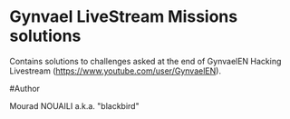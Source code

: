 # Gynvael LiveStream Missions solutions

Contains solutions to challenges asked at the end of GynvaelEN Hacking Livestream (https://www.youtube.com/user/GynvaelEN).

#Author

Mourad NOUAILI a.k.a. "blackbird"
